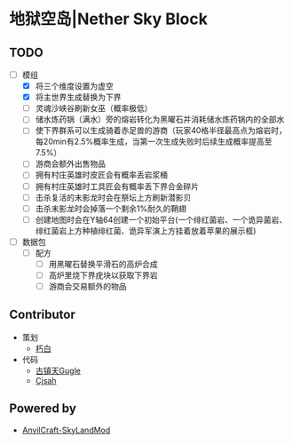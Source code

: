 # 地狱空岛|Nether Sky Block
## TODO
- [ ] 模组
  - [x] 将三个维度设置为虚空
  - [x] 将主世界生成替换为下界
  - [ ] 灵魂沙峡谷刷新女巫（概率极低）
  - [ ] 储水炼药锅（满水）旁的熔岩转化为黑曜石并消耗储水炼药锅内的全部水
  - [ ] 使下界群系可以生成骑着赤足兽的游商（玩家40格半径最高点为熔岩时，每20min有2.5%概率生成，当第一次生成失败时后续生成概率提高至7.5%）
  - [ ] 游商会额外出售物品
  - [ ] 拥有村庄英雄时皮匠会有概率丢岩浆桶
  - [ ] 拥有村庄英雄时工具匠会有概率丢下界合金碎片
  - [ ] 击杀复活的末影龙时会在祭坛上方刷新潜影贝
  - [ ] 击杀末影龙时会掉落一个剩余1%耐久的鞘翅
  - [ ] 创建地图时会在Y轴64创建一个初始平台(一个绯红菌岩、一个诡异菌岩、绯红菌岩上方种植绯红菌、诡异军演上方挂着放着苹果的展示框)
- [ ] 数据包
  - [ ] 配方
    - [ ] 用黑曜石替换平滑石的高炉合成
    - [ ] 高炉里烧下界疣块以获取下界岩
    - [ ] 游商会交易额外的物品

## Contributor
* 策划
  * [朽白](https://space.bilibili.com/178682437)
* 代码
  * [古镇天Gugle](https://space.bilibili.com/19822751)
  * [Cjsah](https://space.bilibili.com/19170004)

## Powered by
* [AnvilCraft-SkyLandMod](https://github.com/Dubhe-Studio/AnvilCraft-SkyLandMod)
